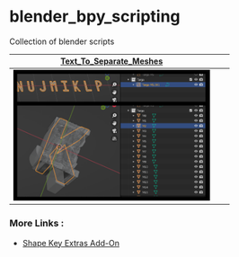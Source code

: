 # blender_bpy_scripting
Collection of blender scripts 


| [Text_To_Separate_Meshes](https://github.com/nukadelic/blender_bpy_scripting/tree/main/Text_To_Separate_Meshes) |  |  |
|------------|-------------|-------------|
| <img src="https://github.com/nukadelic/blender_bpy_scripting/blob/main/Text_To_Separate_Meshes/img.png?raw=true" width="350"> |  |  | 


### More Links :

* [Shape Key Extras Add-On](https://github.com/p2or/blender-shapekey-extras)
